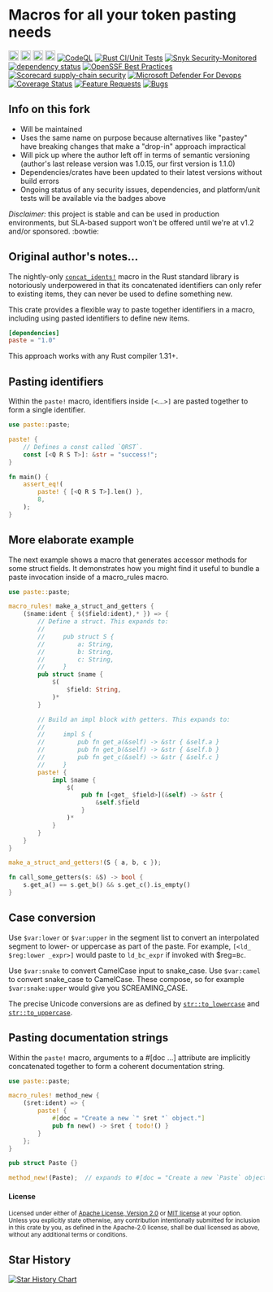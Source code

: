Macros for all your token pasting needs
=======================================

[<img alt="github" src="https://img.shields.io/badge/github-butlergroup/paste-8da0cb?style=for-the-badge&labelColor=555555&logo=github" height="20">](https://github.com/butlergroup/paste)
[<img alt="crates.io" src="https://img.shields.io/crates/v/paste.svg?style=for-the-badge&color=fc8d62&logo=rust" height="20">](https://crates.io/crates/paste)
[<img alt="docs.rs" src="https://img.shields.io/badge/docs.rs-paste-66c2a5?style=for-the-badge&labelColor=555555&logo=docs.rs" height="20">](https://docs.rs/paste)
[<img alt="build status" src="https://img.shields.io/github/actions/workflow/status/butlergroup/paste/ci.yml?branch=master&style=for-the-badge" height="20">](https://github.com/butlergroup/paste/actions?query=branch%3Amaster)
[![CodeQL](https://github.com/butlergroup/paste/actions/workflows/github-code-scanning/codeql/badge.svg)](https://github.com/butlergroup/paste/actions/workflows/github-code-scanning/codeql)
[![Rust CI/Unit Tests](https://github.com/butlergroup/paste/actions/workflows/ci.yml/badge.svg)](https://github.com/butlergroup/paste/actions/workflows/ci.yml)
[![Snyk Security-Monitored](https://img.shields.io/badge/Snyk%20Security-Monitored-purple)](https://app.snyk.io/share/784f6fef-6aaf-47ed-81ba-99e05b854665)
[![dependency status](https://deps.rs/repo/github/butlergroup/paste/status.svg)](https://deps.rs/repo/github/butlergroup/paste)
[![OpenSSF Best Practices](https://www.bestpractices.dev/projects/11322/badge)](https://www.bestpractices.dev/projects/11322)
[![Scorecard supply-chain security](https://github.com/butlergroup/paste/actions/workflows/scorecard.yml/badge.svg)](https://github.com/butlergroup/paste/actions/workflows/scorecard.yml)
[![Microsoft Defender For Devops](https://github.com/butlergroup/paste/actions/workflows/defender-for-devops.yml/badge.svg)](https://github.com/butlergroup/paste/actions/workflows/defender-for-devops.yml)
[![Coverage Status](https://coveralls.io/repos/github/butlergroup/paste/badge.svg?branch=master)](https://coveralls.io/github/butlergroup/paste?branch=master)
[![Feature Requests](https://img.shields.io/github/issues/butlergroup/paste/feature-request.svg)](https://github.com/butlergroup/paste/issues?q=is%3Aopen+is%3Aissue+label%3Aenhancement)
[![Bugs](https://img.shields.io/github/issues/butlergroup/paste/bug.svg)](https://github.com/butlergroup/paste/issues?utf8=✓&q=is%3Aissue+is%3Aopen+label%3Abug)

## Info on this fork

 - Will be maintained
 - Uses the same name on purpose because alternatives like "pastey" have breaking changes that make a "drop-in" approach impractical
 - Will pick up where the author left off in terms of semantic versioning (author's last release version was 1.0.15, our first version is 1.1.0)
 - Dependencies/crates have been updated to their latest versions without build errors
 - Ongoing status of any security issues, dependencies, and platform/unit tests will be available via the badges above

*Disclaimer:* this project is stable and can be used in production environments, but SLA-based support won't be offered until we're at v1.2 and/or sponsored. :bowtie:

## Original author's notes...

The nightly-only [`concat_idents!`] macro in the Rust standard library is
notoriously underpowered in that its concatenated identifiers can only refer to
existing items, they can never be used to define something new.

[`concat_idents!`]: https://doc.rust-lang.org/std/macro.concat_idents.html

This crate provides a flexible way to paste together identifiers in a macro,
including using pasted identifiers to define new items.

```toml
[dependencies]
paste = "1.0"
```

This approach works with any Rust compiler 1.31+.

## Pasting identifiers

Within the `paste!` macro, identifiers inside `[<`...`>]` are pasted together to
form a single identifier.

```rust
use paste::paste;

paste! {
    // Defines a const called `QRST`.
    const [<Q R S T>]: &str = "success!";
}

fn main() {
    assert_eq!(
        paste! { [<Q R S T>].len() },
        8,
    );
}
```

## More elaborate example

The next example shows a macro that generates accessor methods for some struct
fields. It demonstrates how you might find it useful to bundle a paste
invocation inside of a macro\_rules macro.

```rust
use paste::paste;

macro_rules! make_a_struct_and_getters {
    ($name:ident { $($field:ident),* }) => {
        // Define a struct. This expands to:
        //
        //     pub struct S {
        //         a: String,
        //         b: String,
        //         c: String,
        //     }
        pub struct $name {
            $(
                $field: String,
            )*
        }

        // Build an impl block with getters. This expands to:
        //
        //     impl S {
        //         pub fn get_a(&self) -> &str { &self.a }
        //         pub fn get_b(&self) -> &str { &self.b }
        //         pub fn get_c(&self) -> &str { &self.c }
        //     }
        paste! {
            impl $name {
                $(
                    pub fn [<get_ $field>](&self) -> &str {
                        &self.$field
                    }
                )*
            }
        }
    }
}

make_a_struct_and_getters!(S { a, b, c });

fn call_some_getters(s: &S) -> bool {
    s.get_a() == s.get_b() && s.get_c().is_empty()
}
```

## Case conversion

Use `$var:lower` or `$var:upper` in the segment list to convert an interpolated
segment to lower- or uppercase as part of the paste. For example, `[<ld_
$reg:lower _expr>]` would paste to `ld_bc_expr` if invoked with $reg=`Bc`.

Use `$var:snake` to convert CamelCase input to snake\_case.
Use `$var:camel` to convert snake\_case to CamelCase.
These compose, so for example `$var:snake:upper` would give you SCREAMING\_CASE.

The precise Unicode conversions are as defined by [`str::to_lowercase`] and
[`str::to_uppercase`].

[`str::to_lowercase`]: https://doc.rust-lang.org/std/primitive.str.html#method.to_lowercase
[`str::to_uppercase`]: https://doc.rust-lang.org/std/primitive.str.html#method.to_uppercase

## Pasting documentation strings

Within the `paste!` macro, arguments to a #\[doc ...\] attribute are implicitly
concatenated together to form a coherent documentation string.

```rust
use paste::paste;

macro_rules! method_new {
    ($ret:ident) => {
        paste! {
            #[doc = "Create a new `" $ret "` object."]
            pub fn new() -> $ret { todo!() }
        }
    };
}

pub struct Paste {}

method_new!(Paste);  // expands to #[doc = "Create a new `Paste` object"]
```

#### License

<sup>
Licensed under either of <a href="LICENSE-APACHE">Apache License, Version
2.0</a> or <a href="LICENSE-MIT">MIT license</a> at your option.
</sup>

<br>

<sub>
Unless you explicitly state otherwise, any contribution intentionally submitted
for inclusion in this crate by you, as defined in the Apache-2.0 license, shall
be dual licensed as above, without any additional terms or conditions.
</sub>

## Star History

[![Star History Chart](https://api.star-history.com/svg?repos=butlergroup/paste&type=Date)](https://www.star-history.com/#butlergroup/paste&Date)